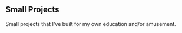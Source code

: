 Small Projects
-----------------

Small projects that I've built for my own education and/or amusement. 
